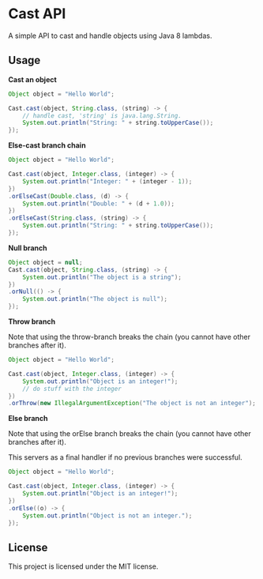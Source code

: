 # Cast API

A simple API to cast and handle objects using Java 8 lambdas.

## Usage

**Cast an object**
```java
Object object = "Hello World";

Cast.cast(object, String.class, (string) -> {
    // handle cast, 'string' is java.lang.String.
    System.out.println("String: " + string.toUpperCase());
});
```

**Else-cast branch chain**
```java
Object object = "Hello World";

Cast.cast(object, Integer.class, (integer) -> {
    System.out.println("Integer: " + (integer - 1));
})
.orElseCast(Double.class, (d) -> {
    System.out.println("Double: " + (d + 1.0));
})
.orElseCast(String.class, (string) -> {
    System.out.println("String: " + string.toUpperCase());
});
```

**Null branch**
```java
Object object = null;
Cast.cast(object, String.class, (string) -> {
    System.out.println("The object is a string");
})
.orNull(() -> {
    System.out.println("The object is null");
});
```

**Throw branch**

Note that using the throw-branch breaks the chain (you cannot have other branches after it).

```java
Object object = "Hello World";

Cast.cast(object, Integer.class, (integer) -> {
    System.out.println("Object is an integer!");
    // do stuff with the integer
})
.orThrow(new IllegalArgumentException("The object is not an integer");
```

**Else branch**

Note that using the orElse branch breaks the chain (you cannot have other branches after it).

This servers as a final handler if no previous branches were successful.

```java
Object object = "Hello World";

Cast.cast(object, Integer.class, (integer) -> {
    System.out.println("Object is an integer!");
})
.orElse((o) -> {
    System.out.println("Object is not an integer.");
});
```

## License

This project is licensed under the MIT license.
